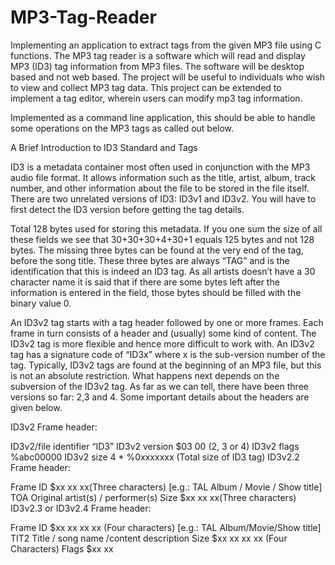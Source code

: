 # MP3-Tag-Reader
Implementing an application to extract tags from the given MP3 file using C functions.
The MP3 tag reader is a software which will read and display MP3 (ID3) tag information from MP3 files. The software will be desktop based and not web based. The project will be useful to individuals who wish to view and collect MP3 tag data. This project can be extended to implement a tag editor, wherein users can modify mp3 tag information.

Implemented as a command line application, this should be able to handle some operations on the MP3 tags as called out below. 

A Brief Introduction to ID3 Standard and Tags

ID3 is a metadata container most often used in conjunction with the MP3 audio file format. It allows information such as the title, artist, album, track number, and other information about the file to be stored in the file itself. There are two unrelated versions of ID3: ID3v1 and ID3v2. You will have to first detect the ID3 version before getting the tag details.

Total 128 bytes used for storing this metadata. If you one sum the size of all these fields we see that 30+30+30+4+30+1 equals 125 bytes and not 128 bytes. The missing three bytes can be found at the very end of the tag, before the song title. These three bytes are always “TAG” and is the identification that this is indeed an ID3 tag. As all artists doesn’t have a 30 character name it is said that if there are some bytes left after the information is entered in the field, those bytes should be filled with the binary value 0.

An ID3v2 tag starts with a tag header followed by one or more frames. Each frame in turn consists of a header and (usually) some kind of content. The ID3v2 tag is more flexible and hence more difficult to work with. An ID3v2 tag has a signature code of “ID3x” where x is the sub-version number of the tag. Typically, ID3v2 tags are found at the beginning of an MP3 file, but this is not an absolute restriction. What happens next depends on the subversion of the ID3v2 tag. As far as we can tell, there have been three versions so far: 2,3 and 4. Some important details about the headers are given below.  

ID3v2 Frame header: 

ID3v2/file identifier “ID3” 
ID3v2 version $03 00 (2, 3 or 4) 
ID3v2 flags %abc00000 
ID3v2 size 4 * %0xxxxxxx (Total size of ID3 tag) 
ID3v2.2 Frame header:

Frame ID $xx xx xx(Three characters) [e.g.: TAL Album / Movie / Show title]
TOA Original artist(s) / performer(s) 
Size $xx xx xx(Three characters)
 ID3v2.3 or ID3v2.4 Frame header:

Frame ID $xx xx xx xx (Four characters) [e.g.: TAL Album/Movie/Show title]
TIT2 Title / song name /content description 
Size $xx xx xx xx (Four Characters)
Flags $xx xx
